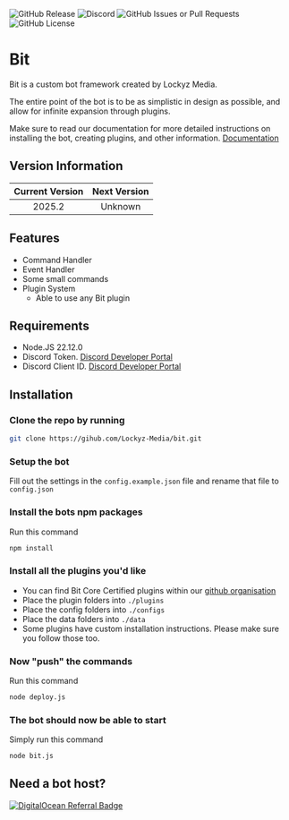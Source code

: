 ![GitHub Release](https://img.shields.io/github/v/release/Lockyz-Media/bit?style=for-the-badge)
![Discord](https://img.shields.io/discord/595881103672475665?style=for-the-badge)
![GitHub Issues or Pull Requests](https://img.shields.io/github/issues/Lockyz-Media/bit?style=for-the-badge)
![GitHub License](https://img.shields.io/github/license/Lockyz-Media/bit?style=for-the-badge)

# Bit
Bit is a custom bot framework created by Lockyz Media.

The entire point of the bot is to be as simplistic in design as possible, and allow for infinite expansion through plugins.

Make sure to read our documentation for more detailed instructions on installing the bot, creating plugins, and other information. [Documentation](https://bit.lockyzdev.net/)

## Version Information
| Current Version | Next Version |
| :---: | :---: |
| 2025.2 | Unknown |

## Features
- Command Handler
- Event Handler
- Some small commands
- Plugin System
    - Able to use any Bit plugin

## Requirements
- Node.JS 22.12.0
- Discord Token. [Discord Developer Portal](https://discord.com/developers/applications)
- Discord Client ID. [Discord Developer Portal](https://discord.com/developers/applications)

## Installation
### Clone the repo by running
```bash
git clone https://gihub.com/Lockyz-Media/bit.git
```

### Setup the bot
Fill out the settings in the `config.example.json` file and rename that file to `config.json`

### Install the bots npm packages
Run this command
```bash
npm install
```

### Install all the plugins you'd like
- You can find Bit Core Certified plugins within our [github organisation](https://github.com/Bit-Plugins)
- Place the plugin folders into `./plugins`
- Place the config folders into `./configs`
- Place the data folders into `./data`
- Some plugins have custom installation instructions. Please make sure you follow those too.

### Now "push" the commands
Run this command

```bash
node deploy.js
```

### The bot should now be able to start
Simply run this command

```bash
node bit.js
```

## Need a bot host?
[![DigitalOcean Referral Badge](https://web-platforms.sfo2.cdn.digitaloceanspaces.com/WWW/Badge%201.svg)](https://www.digitalocean.com/?refcode=1fa9b9ccd25c&utm_campaign=Referral_Invite&utm_medium=Referral_Program&utm_source=badge)
